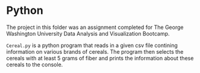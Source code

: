 # Python

The project in this folder was an assignment completed for The George Washington University Data Analysis and Visualization Bootcamp.

`Cereal.py` is a python program that reads in a given csv file contining information on various brands of cereals. The program then selects the cereals with at least 5 grams of fiber and prints the information about these cereals to the console.